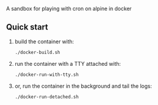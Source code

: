 A sandbox for playing with cron on alpine in docker

## Quick start

  1. build the container with:
      ```bash
      ./docker-build.sh
      ```
  1. run the container with a TTY attached with:
      ```bash
      ./docker-run-with-tty.sh
      ```
  1. or, run the container in the background and tail the logs:
      ```bash
      ./docker-run-detached.sh
      ```

